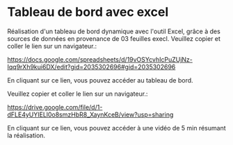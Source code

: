 # Tableau de bord avec excel
Réalisation d'un tableau de bord dynamique avec l'outil Excel, grâce à des sources de données en provenance de 03 feuilles execl. Veuillez copier et coller le lien sur un navigateur.:

https://docs.google.com/spreadsheets/d/19vOSYcvhIcPuZUjNz-Iqq9rXh9kui6DX/edit?gid=2035302696#gid=2035302696

En cliquant sur ce lien, vous pouvez accéder au tableau de bord.

Veuillez copier et coller le lien sur un navigateur.:

https://drive.google.com/file/d/1-dFLE4yUYIELl0o8smzHbR8_XaynKceB/view?usp=sharing

En cliquant sur ce lien, vous pouvez accéder à une vidéo de 5 min résumant la réalisation.
